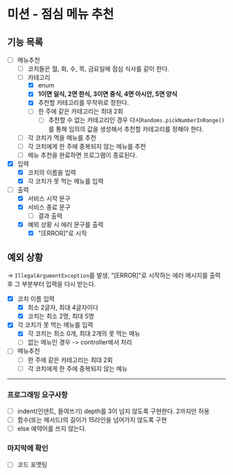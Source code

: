 # 미션 - 점심 메뉴 추천
## 기능 목록

- [ ]  메뉴추천
   - [ ]  코치들은 월, 화, 수, 목, 금요일에 점심 식사를 같이 한다.
   - [ ]  카테고리
      - [x]  enum
      - [x]  **1이면 일식, 2면 한식, 3이면 중식, 4면 아시안, 5면 양식**
      - [x]  추천할 카테고리를 무작위로 정한다.
      - [ ]  한 주에 같은 카테고리는 최대 2회
         - [ ]  추천할 수 없는 카테고리인 경우 다시`Randoms.pickNumberInRange()`를 통해 임의의 값을 생성해서 추천할 카테고리를 정해야 한다.
   - [ ]  각 코치가 먹을 메뉴를 추천
   - [ ]  각 코치에게 한 주에 중복되지 않는 메뉴를 추천
   - [ ]  메뉴 추천을 완료하면 프로그램이 종료된다.
- [x]  입력
   - [x]  코치의 이름을 입력
   - [x]  각 코치가 못 먹는 메뉴를 입력
- [ ]  출력
   - [x]  서비스 시작 문구
   - [x]  서비스 종료 문구
      - [ ]  결과 출력
   - [x]  예외 상황 시 에러 문구를 출력
      - [x]  "[ERROR]"로 시작

## 예외 상황

→ `IllegalArgumentException`를 발생, "[ERROR]"로 시작하는 에러 메시지를 출력 후 그 부분부터 입력을 다시 받는다.

- [x]  코치 이름 입력
   - [x]  최소 2글자, 최대 4글자이다
   - [x]  코치는 최소 2명, 최대 5명
- [x]  각 코치가 못 먹는 메뉴를 입력
   - [x]  각 코치는 최소 0개, 최대 2개의 못 먹는 메뉴
   - [ ]  없는 메뉴인 경우 -> controller에서 처리
- [ ]  메뉴추천
   - [ ]  한 주에 같은 카테고리는 최대 2회
   - [ ]  각 코치에게 한 주에 중복되지 않는 메뉴
---

### 프로그래밍 요구사항

- [ ]  indent(인덴트, 들여쓰기) depth를 3이 넘지 않도록 구현한다. 2까지만 허용
- [ ]  함수(또는 메서드)의 길이가 15라인을 넘어가지 않도록 구현
- [ ]  else 예약어를 쓰지 않는다.

### 마지막에 확인

- [ ]  코드 포맷팅